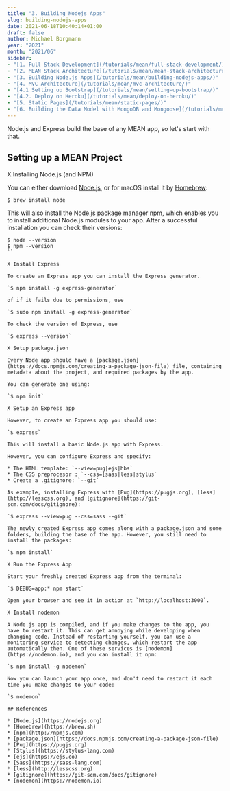 ```yaml
---
title: "3. Building Nodejs Apps"
slug: building-nodejs-apps
date: 2021-06-18T10:40:14+01:00
draft: false
author: Michael Borgmann
year: "2021"
month: "2021/06"
sidebar:
- "[1. Full Stack Development](/tutorials/mean/full-stack-development/)"
- "[2. MEAN Stack Architecture](/tutorials/mean/mean-stack-architecture/)"
- "[3. Building Node.js Apps](/tutorials/mean/building-nodejs-apps/)"
- "[4. MVC Architecture](/tutorials/mean/mvc-architecture/)"
- "[4.1 Setting up Bootstrap](/tutorials/mean/setting-up-bootstrap/)"
- "[4.2. Deploy on Heroku](/tutorials/mean/deploy-on-heroku/)"
- "[5. Static Pages](/tutorials/mean/static-pages/)"
- "[6. Building the Data Model with MongoDB and Mongoose](/tutorials/mean/building-the-data-model-with-mongodb-and-mongoose/)"
---
```


Node.js and Express build the base of any MEAN app, so let's start with that.

<!--more-->

## Setting up a MEAN Project

X Installing Node.js (and NPM)

You can either download [Node.js](https://nodejs.org), or for macOS install it by [Homebrew](https://brew.sh):

`$ brew install node`

This will also install the Node.js package manager [npm](http://npmjs.com), which enables you to install additional Node.js modules to your app. After a successful installation you can check their versions:

```
$ node --version
$ npm --version
``

X Install Express

To create an Express app you can install the Express generator.

`$ npm install -g express-generator`

of if it fails due to permissions, use

`$ sudo npm install -g express-generator`

To check the version of Express, use

`$ express --version`

X Setup package.json

Every Node app should have a [package.json](https://docs.npmjs.com/creating-a-package-json-file) file, containing metadata about the project, and required packages by the app.

You can generate one using:

`$ npm init`

X Setup an Express app

However, to create an Express app you should use:

`$ express`

This will install a basic Node.js app with Express.

However, you can configure Express and specify:

* The HTML template: `--view=pug|ejs|hbs`
* The CSS preprocesor : `--css=[sass|less|stylus`
* Create a .gitignore: `--git`

As example, installing Express with [Pug](https://pugjs.org), [less](http://lesscss.org), and [gitignore](https://git-scm.com/docs/gitignore):

`$ express --view=pug --css=sass --git`

The newly created Express app comes along with a package.json and some folders, building the base of the app. However, you still need to install the packages:

`$ npm install`

X Run the Express App

Start your freshly created Express app from the terminal:

`$ DEBUG=app:* npm start`

Open your browser and see it in action at `http://localhost:3000`.

X Install nodemon

A Node.js app is compiled, and if you make changes to the app, you have to restart it. This can get annoying while developing when changing code. Instead of restarting yourself, you can use a monitoring service to detecting changes, which restart the app automatically then. One of these services is [nodemon](https://nodemon.io), and you can install it npm:

`$ npm install -g nodemon`

Now you can launch your app once, and don't need to restart it each time you make changes to your code:

`$ nodemon`

## References

* [Node.js](https://nodejs.org)
* [Homebrew](https://brew.sh)
* [npm](http://npmjs.com)
* [package.json](https://docs.npmjs.com/creating-a-package-json-file)
* [Pug](https://pugjs.org)
* [Stylus](https://stylus-lang.com)
* [ejs](https://ejs.co)
* [Sass](https://sass-lang.com)
* [less](http://lesscss.org)
* [gitignore](https://git-scm.com/docs/gitignore)
* [nodemon](https://nodemon.io)

